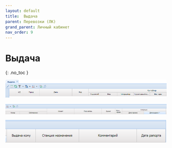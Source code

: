 ```yaml
---
layout: default
title:	Выдача
parent: Перевозки (ЛК)
grand_parent: Личный кабинет
nav_order: 9
---
```


# 	Выдача
{: .no_toc }

![](/assets/images/issu.png)

![](/assets/images/issu1.png)

![](/assets/images/issu2.png)
